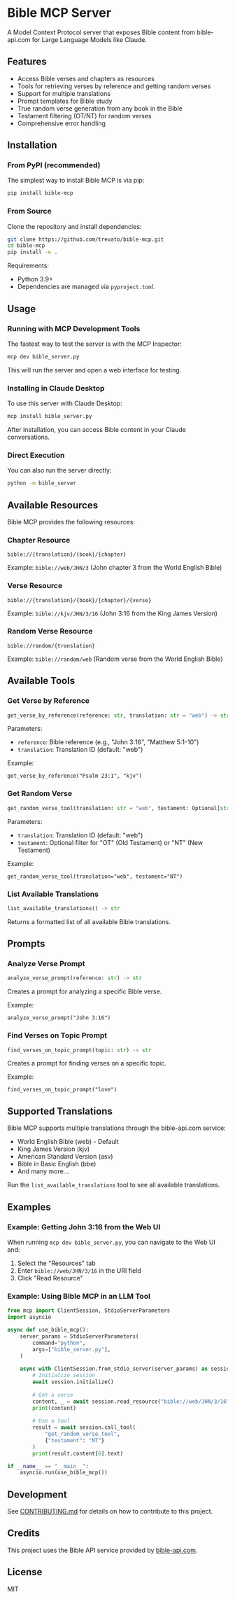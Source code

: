 # Bible MCP Server

A Model Context Protocol server that exposes Bible content from bible-api.com for Large Language Models like Claude.

## Features

- Access Bible verses and chapters as resources
- Tools for retrieving verses by reference and getting random verses
- Support for multiple translations
- Prompt templates for Bible study
- True random verse generation from any book in the Bible
- Testament filtering (OT/NT) for random verses
- Comprehensive error handling

## Installation

### From PyPI (recommended)

The simplest way to install Bible MCP is via pip:

```bash
pip install bible-mcp
```

### From Source

Clone the repository and install dependencies:

```bash
git clone https://github.com/trevato/bible-mcp.git
cd bible-mcp
pip install -e .
```

Requirements:
- Python 3.9+
- Dependencies are managed via `pyproject.toml`

## Usage

### Running with MCP Development Tools

The fastest way to test the server is with the MCP Inspector:

```bash
mcp dev bible_server.py
```

This will run the server and open a web interface for testing.

### Installing in Claude Desktop

To use this server with Claude Desktop:

```bash
mcp install bible_server.py
```

After installation, you can access Bible content in your Claude conversations.

### Direct Execution

You can also run the server directly:

```bash
python -m bible_server
```

## Available Resources

Bible MCP provides the following resources:

### Chapter Resource

```
bible://{translation}/{book}/{chapter}
```

Example: `bible://web/JHN/3` (John chapter 3 from the World English Bible)

### Verse Resource

```
bible://{translation}/{book}/{chapter}/{verse}
```

Example: `bible://kjv/JHN/3/16` (John 3:16 from the King James Version)

### Random Verse Resource

```
bible://random/{translation}
```

Example: `bible://random/web` (Random verse from the World English Bible)

## Available Tools

### Get Verse by Reference

```python
get_verse_by_reference(reference: str, translation: str = "web") -> str
```

Parameters:
- `reference`: Bible reference (e.g., "John 3:16", "Matthew 5:1-10")
- `translation`: Translation ID (default: "web")

Example:
```
get_verse_by_reference("Psalm 23:1", "kjv")
```

### Get Random Verse

```python
get_random_verse_tool(translation: str = "web", testament: Optional[str] = None) -> str
```

Parameters:
- `translation`: Translation ID (default: "web")
- `testament`: Optional filter for "OT" (Old Testament) or "NT" (New Testament)

Example:
```
get_random_verse_tool(translation="web", testament="NT")
```

### List Available Translations

```python
list_available_translations() -> str
```

Returns a formatted list of all available Bible translations.

## Prompts

### Analyze Verse Prompt

```python
analyze_verse_prompt(reference: str) -> str
```

Creates a prompt for analyzing a specific Bible verse.

Example:
```
analyze_verse_prompt("John 3:16")
```

### Find Verses on Topic Prompt

```python
find_verses_on_topic_prompt(topic: str) -> str
```

Creates a prompt for finding verses on a specific topic.

Example:
```
find_verses_on_topic_prompt("love")
```

## Supported Translations

Bible MCP supports multiple translations through the bible-api.com service:

- World English Bible (web) - Default
- King James Version (kjv)
- American Standard Version (asv)
- Bible in Basic English (bbe)
- And many more...

Run the `list_available_translations` tool to see all available translations.

## Examples

### Example: Getting John 3:16 from the Web UI

When running `mcp dev bible_server.py`, you can navigate to the Web UI and:

1. Select the "Resources" tab
2. Enter `bible://web/JHN/3/16` in the URI field
3. Click "Read Resource"

### Example: Using Bible MCP in an LLM Tool

```python
from mcp import ClientSession, StdioServerParameters
import asyncio

async def use_bible_mcp():
    server_params = StdioServerParameters(
        command="python",
        args=["bible_server.py"],
    )
    
    async with ClientSession.from_stdio_server(server_params) as session:
        # Initialize session
        await session.initialize()
        
        # Get a verse
        content, _ = await session.read_resource("bible://web/JHN/3/16")
        print(content)
        
        # Use a tool
        result = await session.call_tool(
            "get_random_verse_tool", 
            {"testament": "NT"}
        )
        print(result.content[0].text)

if __name__ == "__main__":
    asyncio.run(use_bible_mcp())
```

## Development

See [CONTRIBUTING.md](CONTRIBUTING.md) for details on how to contribute to this project.

## Credits

This project uses the Bible API service provided by [bible-api.com](https://bible-api.com/).

## License

MIT
